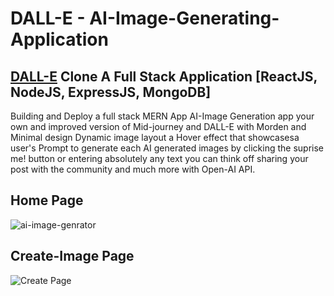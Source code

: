 # DALL-E - AI-Image-Generating-Application
## [DALL-E](https://dall-e-two.vercel.app/) Clone A Full Stack Application [ReactJS, NodeJS, ExpressJS, MongoDB]

Building and Deploy a full stack MERN App AI-Image Generation app your own and improved version of Mid-journey and DALL-E with Morden and Minimal design Dynamic image layout a Hover effect that showcasesa user's Prompt to generate each AI generated images by clicking the suprise me! button or entering absolutely any text you can think off sharing your post with the community and much more with Open-AI API.

## Home Page
![ai-image-genrator](https://user-images.githubusercontent.com/91690267/214304242-5fc0fb91-79dd-4f46-a122-d4b35d4a9fe9.jpg)

## Create-Image Page
![Create Page](https://user-images.githubusercontent.com/91690267/227128409-286280c8-5253-4101-ae53-4c7457262a3f.png)
